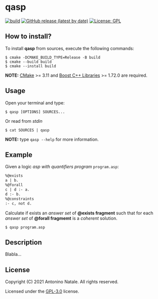 # qasp
[![build](https://github.com/kwrx/qasp/actions/workflows/cmake-build.yml/badge.svg)](https://github.com/kwrx/qasp/actions/workflows/cmake-build.yml)
[![GitHub release (latest by date)](https://img.shields.io/github/v/release/kwrx/qasp)](https://github.com/kwrx/qasp/releases/latest)
[![License: GPL](https://img.shields.io/badge/License-GPL-blue.svg)](/LICENSE) 

## How to install?
To install **qasp** from sources, execute the following commands:
```shell script
$ cmake -DCMAKE_BUILD_TYPE=Release -B build
$ cmake --build build
$ cmake --install build
```
**NOTE:** [CMake](https://cmake.org/) >= 3.11 and [Boost C++ Libraries](https://www.boost.org/) >= 1.72.0 are required.

## Usage
Open your terminal and type:
```shell script
$ qasp [OPTIONS] SOURCES...
```
Or read from *stdin*
```shell script
$ cat SOURCES | qasp
```
**NOTE:** type ```qasp --help``` for more information.

## Example
Given a logic *asp with quantifiers program* ```program.asp```:
```asp
%@exists
a | b.
%@forall
c | d :- a.
d :- b.  
%@constraints
:- c, not d.
```
Calculate if exists an *answer set* of **@exists fragment** such that for each *answer set* of **@forall fragmemt** is a *coherent* solution.
```shell script
$ qasp program.asp
```
## Description
Blabla...

## License
Copyright (C) 2021 Antonino Natale. All rights reserved.  

Licensed under the [GPL-3.0](/LICENSE) license.
